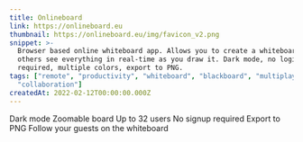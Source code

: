 ```yaml
---
title: Onlineboard
link: https://onlineboard.eu
thumbnail: https://onlineboard.eu/img/favicon_v2.png
snippet: >-
  Browser based online whiteboard app. Allows you to create a whiteboard where
  others see everything in real-time as you draw it. Dark mode, no login
  required, multiple colors, export to PNG.
tags: ["remote", "productivity", "whiteboard", "blackboard", "multiplayer",
  "collaboration"]
createdAt: 2022-02-12T00:00:00.000Z
---
```

Dark mode
Zoomable board
Up to 32 users
No signup required
Export to PNG
Follow your guests on the whiteboard